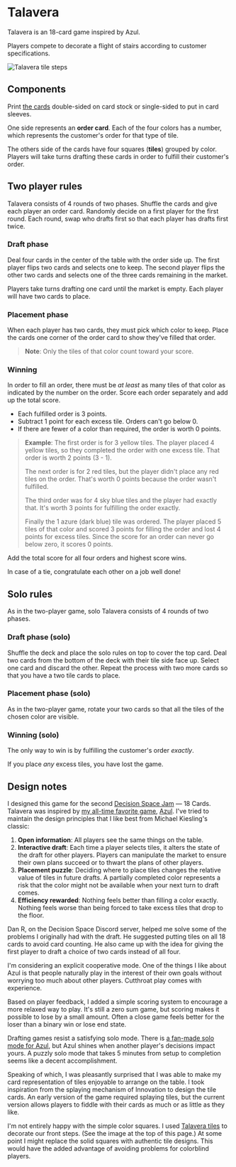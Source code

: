 # Talavera

Talavera is an 18-card game inspired by Azul.

Players compete to decorate a flight of stairs according to customer
specifications.

![Talavera tile steps](./steps.jpg)

## Components

Print [the cards](cards.pdf) double-sided on card stock or
single-sided to put in card sleeves.

One side represents an **order card**. Each of the four colors has a
number, which represents the customer's order for that type of tile.

The others side of the cards have four squares (**tiles**) grouped by
color. Players will take turns drafting these cards in order to
fulfill their customer's order.

## Two player rules

Talavera consists of 4 rounds of two phases. Shuffle the cards and
give each player an order card. Randomly decide on a first player for
the first round. Each round, swap who drafts first so that each player
has drafts first twice.

### Draft phase

Deal four cards in the center of the table with the order side up. The
first player flips two cards and selects one to keep. The second
player flips the other two cards and selects one of the three cards
remaining in the market.

Players take turns drafting one card until the market is empty. Each
player will have two cards to place.

### Placement phase

When each player has two cards, they must pick which color to
keep. Place the cards one corner of the order card to show they've
filled that order.

> **Note**: Only the tiles of that color count toward your score. 


### Winning

In order to fill an order, there must be _at least_ as many tiles of
that color as indicated by the number on the order. Score each order
separately and add up the total score.

* Each fulfilled order is 3 points.
* Subtract 1 point for each excess tile. Orders can't go below 0.
* If there are fewer of a color than required, the order is worth 0 points.

> **Example**: The first order is for 3 yellow tiles. The player placed
> 4 yellow tiles, so they completed the order with one excess
> tile. That order is worth 2 points (3 - 1). 
>
> The next order is for 2 red tiles, but the player didn't place any
> red tiles on the order. That's worth 0 points because the order
> wasn't fulfilled.
>
> The third order was for 4 sky blue tiles and the player had exactly
> that. It's worth 3 points for fulfilling the order exactly.
> 
> Finally the 1 azure (dark blue) tile was ordered. The player placed
> 5 tiles of that color and scored 3 points for filling the order and
> lost 4 points for excess tiles. Since the score for an order can
> never go below zero, it scores 0 points.

Add the total score for all four orders and highest score wins.

In case of a tie, congratulate each other on a job well done!


## Solo rules

As in the two-player game, solo Talavera consists of 4 rounds of two phases.

### Draft phase (solo)

Shuffle the deck and place the solo rules on top to cover the top
card. Deal two cards from the bottom of the deck with their tile
side face up. Select one card and discard the other. Repeat the
process with two more cards so that you have a two tile cards to place.

### Placement phase (solo)

As in the two-player game, rotate your two cards so that all the tiles
of the chosen color are visible.

### Winning (solo)

The only way to win is by fulfilling the customer's order _exactly_.

If you place _any_ excess tiles, you have lost the game.


## Design notes

I designed this game for the second [Decision Space
Jam](https://www.decisionspacepodcast.com/decisionspacejam) — 18
Cards. Talavera was inspired by [my all-time favorite
game](https://jlericson.com/2023/10/02/top10.html),
[Azul](https://jlericson.com/2020/01/04/azul-review.html). I've tried
to maintain the design principles that I like best from Michael
Kiesling's classic:

1. **Open information**: All players see the same things on the table.
2. **Interactive draft**: Each time a player selects tiles, it alters
   the state of the draft for other players. Players can manipulate
   the market to ensure their own plans succeed or to thwart the plans
   of other players.
3. **Placement puzzle**: Deciding where to place tiles changes the
   relative value of tiles in future drafts. A partially completed
   color represents a risk that the color might not be available when
   your next turn to draft comes.
4. **Efficiency rewarded**: Nothing feels better than filling a color
   exactly. Nothing feels worse than being forced to take excess tiles
   that drop to the floor.
   
Dan R, on the Decision Space Discord server, helped me solve some of
the problems I originally had with the draft. He suggested putting
tiles on all 18 cards to avoid card counting. He also came up with the
idea for giving the first player to draft a choice of two cards
instead of all four.

I'm considering an explicit cooperative mode. One of the things I like
about Azul is that people naturally play in the interest of their own
goals without worrying too much about other players. Cutthroat play
comes with experience. 

Based on player feedback, I added a simple scoring system to encourage
a more relaxed way to play. It's still a zero sum game, but scoring
makes it possible to lose by a small amount. Often a close game feels
better for the loser than a binary win or lose end state.


Drafting games resist a satisfying solo mode. There is [a fan-made solo
mode for
Azul](https://boardgamegeek.com/filepage/164052/soloplay-azul-v1pdf),
but Azul shines when another player's decisions impact yours. A puzzly
solo mode that takes 5 minutes from setup to completion seems like
a decent accomplishment.

Speaking of which, I was pleasantly surprised that I was able to make
my card representation of tiles enjoyable to arrange on the table. I
took inspiration from the splaying mechanism of Innovation to design
the tile cards. An early version of the game required splaying tiles,
but the current version allows players to fiddle with their cards as
much or as little as they like.

I'm not entirely happy with the simple color squares. I used [Talavera
tiles](https://www.lafuente.com/Mexican-Decor/Talavera-Pottery/Talavera-Tile/)
to decorate our front steps. (See the image at the top of this page.)
At some point I might replace the solid squares with authentic tile
designs. This would have the added advantage of avoiding problems for
colorblind players.

<!-- LocalWords: Talavera Azul puzzly --> 

